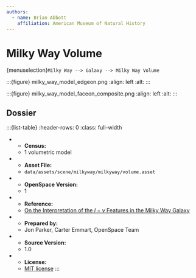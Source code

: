 ```yaml
---
authors:
  - name: Brian Abbott
    affiliation: American Museum of Natural History
---
```



# Milky Way Volume

{menuselection}`Milky Way --> Galaxy --> Milky Way Volume`




:::{figure} milky_way_model_edgeon.png
:align: left
:alt: 
:::


:::{figure} milky_way_model_faceon_composite.png
:align: left
:alt: 
:::




## Dossier
:::{list-table}
:header-rows: 0
:class: full-width

* - **Census:**
  - 1 volumetric model
* - **Asset File:**
  - `data/assets/scene/milkyway/milkyway/volume.asset`
* - **OpenSpace Version:**
  - 1
* - **Reference:**
  - [On the Interpretation of the *l* − *v* Features in the Milky Way Galaxy](https://arxiv.org/abs/1009.3096)
* - **Prepared by:**
  - Jon Parker, Carter Emmart, OpenSpace Team
* - **Source Version:**
  - 1.0
* - **License:**
  - [MIT license](https://github.com/OpenSpace/OpenSpace/blob/master/LICENSE.md)
:::